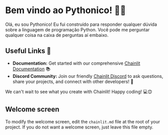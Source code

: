 # Bem vindo ao Pythonico! 🚀🤖

Olá, eu sou Pythonico! Eu fui construído para responder qualquer dúvida sobre a linguagem de programação Python. Você pode me perguntar qualquer coisa na caixa de perguntas aí embaixo.

## Useful Links 🔗

- **Documentation:** Get started with our comprehensive [Chainlit Documentation](https://docs.chainlit.io) 📚
- **Discord Community:** Join our friendly [Chainlit Discord](https://discord.gg/k73SQ3FyUh) to ask questions, share your projects, and connect with other developers! 💬

We can't wait to see what you create with Chainlit! Happy coding! 💻😊

## Welcome screen

To modify the welcome screen, edit the `chainlit.md` file at the root of your project. If you do not want a welcome screen, just leave this file empty.

